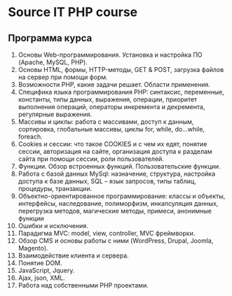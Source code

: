 # Source IT PHP course

## Программа курса

1. Основы Web-программирования. Установка и настройка ПО (Apache, MySQL, PHP).
2. Основы HTML, формы, HTTP-методы, GET & POST, загрузка файлов на сервер при помощи форм.
3. Возможности PHP, какие задачи решает. Области применения.
4. Специфика языка программирования PHP: синтаксис, переменные, константы, типы данных, выражения, операции, приоритет выполнения операций, операторы инкремента и декремента, регулярные выражения.
5. Массивы и циклы: работа с массивами, доступ к данным, сортировка, глобальные массивы, циклы for, while, do…while, foreach.
6. Cookies и сессии: что такое COOKIES и с чем их едят, понятие сессии, авторизация на сайте, организация доступа к разделам сайта при помощи сессии, роли пользователей.
7. Функции. Обзор встроенных функций. Пользовательские функции.
8. Работа с базой данных MySql: назначение, структура, настройка доступа к базе данных, SQL – язык запросов, типы таблиц, процедуры, транзакции.
9. Объектно-ориентированное программирование: классы и объекты, интерфейсы, наследование, полиморфизм, инкапсуляция данных, перегрузка методов, магические методы, примеси, анонимные функции
10. Ошибки и исключения.
11. Парадигма MVC: model, view, controller, MVC фреймворки.
12. Обзор CMS и основы работы с ними (WordPress, Drupal, Joomla, Magento).
13. Взаимодействие клиента и сервера.
14. Понятие DOM.
15. JavaScript, Jquery.
16. Ajax, json, XML.
17. Работа над собственными PHP проектами.
